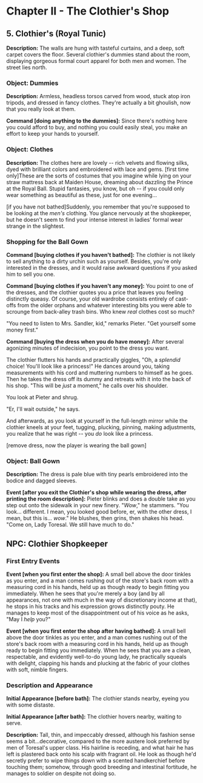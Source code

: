 # Chapter II - The Clothier's Shop

## 5. Clothier's (Royal Tunic)

**Description:** 
The walls are hung with tasteful curtains, and a deep, soft carpet covers the floor. Several clothier's dummies stand about the room, displaying gorgeous formal court apparel for both men and women. The street lies north.

### Object: Dummies
**Description:** 
Armless, headless torsos carved from wood, stuck atop iron tripods, and dressed in fancy clothes. They're actually a bit ghoulish, now that you really look at them.

**Command [doing anything to the dummies]:** 
Since there's nothing here you could afford to buy, and nothing you could easily steal, you make an effort to keep your hands to yourself.

### Object: Clothes
**Description:** 
The clothes here are lovely -- rich velvets and flowing silks, dyed with brilliant colors and embroidered with lace and gems. [first time only]These are the sorts of costumes that you imagine while lying on your straw mattress back at Maiden House, dreaming about dazzling the Prince at the Royal Ball. Stupid fantasies, you know, but oh -- if you could only wear something as beautiful as these, just for one evening...

[if you have not bathed]Suddenly, you remember that you're supposed to be looking at the *men's* clothing. You glance nervously at the shopkeeper, but he doesn't seem to find your intense interest in ladies' formal wear strange in the slightest.

### Shopping for the Ball Gown

**Command [buying clothes if you haven't bathed]:** 
The clothier is not likely to sell anything to a dirty urchin such as yourself. Besides, you're only interested in the dresses, and it would raise awkward questions if you asked him to sell you one.

**Command [buying clothes if you haven't any money]:** 
You point to one of the dresses, and the clothier quotes you a price that leaves you feeling distinctly queasy. Of course, your old wardrobe consists entirely of cast-offs from the older orphans and whatever interesting bits you were able to scrounge from back-alley trash bins. Who knew *real* clothes cost so much?

"You need to listen to Mrs. Sandler, kid," remarks Pieter. "Get yourself some money first."

**Command [buying the dress when you do have money]:** 
After several agonizing minutes of indecision, you point to the dress you want.

The clothier flutters his hands and practically giggles, "Oh, a *splendid* choice! You'll look like a princess!" He dances around you, taking measurements with his cord and muttering numbers to himself as he goes. Then he takes the dress off its dummy and retreats with it into the back of his shop. "This will be *just* a moment," he calls over his shoulder.

You look at Pieter and shrug.

"Er, I'll wait outside," he says.

And afterwards, as you look at yourself in the full-length mirror while the clothier kneels at your feet, tugging, plucking, pinning, making adjustments, you realize that he was right -- you *do* look like a princess.

[remove dress, now the player is wearing the ball gown]

### Object: Ball Gown
**Description:** 
The dress is pale blue with tiny pearls embroidered into the bodice and dagged sleeves.

**Event [after you exit the Clothier's shop while wearing the dress, after printing the room description]:** 
Pieter blinks and does a double take as you step out onto the sidewalk in your new finery. "*Wow*," he stammers. "You look... different. I mean, you looked good before, er, with the other dress, I mean, but this is... *wow*." He blushes, then grins, then shakes his head. "Come on, Lady Toresal. We still have much to do."

## NPC: Clothier Shopkeeper

### First Entry Events

**Event [when you first enter the shop]:** 
A small bell above the door tinkles as you enter, and a man comes rushing out of the store's back room with a measuring cord in his hands, held up as though ready to begin fitting you immediately. When he sees that you're merely a boy (and by all appearances, not one with much in the way of discretionary income at that), he stops in his tracks and his expression grows distinctly pouty. He manages to keep most of the disappointment out of his voice as he asks, "May I *help* you?"

**Event [when you first enter the shop after having bathed]:** 
A small bell above the door tinkles as you enter, and a man comes rushing out of the store's back room with a measuring cord in his hands, held up as though ready to begin fitting you immediately. When he sees that you are a clean, respectable, and evidently well-to-do young lady, he practically squeals with delight, clapping his hands and plucking at the fabric of your clothes with soft, nimble fingers.

### Description and Appearance

**Initial Appearance [before bath]:** 
The clothier stands nearby, eyeing you with some distaste.

**Initial Appearance [after bath]:** 
The clothier hovers nearby, waiting to serve.

**Description:** 
Tall, thin, and impeccably dressed, although his fashion sense seems a bit...decorative, compared to the more austere look preferred by men of Toresal's upper class. His hairline is receding, and what hair he has left is plastered back onto his scalp with fragrant oil. He look as though he'd secretly prefer to wipe things down with a scented handkerchief before touching them; somehow, through good breeding and intestinal fortitude, he manages to soldier on despite not doing so.
